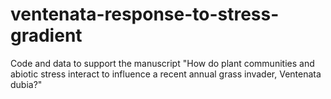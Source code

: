 # ventenata-response-to-stress-gradient
Code and data to support the manuscript "How do plant communities and abiotic stress interact to influence a recent annual grass invader, Ventenata dubia?"
